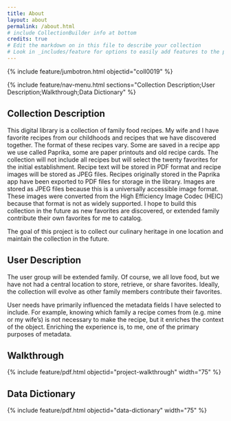 ```yaml
---
title: About
layout: about
permalink: /about.html
# include CollectionBuilder info at bottom
credits: true
# Edit the markdown on in this file to describe your collection
# Look in _includes/feature for options to easily add features to the page
---
```


{% include feature/jumbotron.html objectid="coll0019" %}

{% include feature/nav-menu.html sections="Collection Description;User Description;Walkthrough;Data Dictionary" %}

## Collection Description

This digital library is a collection of family food recipes. My wife and I have favorite recipes from our childhoods and recipes that we have discovered together. The format of these recipes vary. Some are saved in a recipe app we use called Paprika, some are paper printouts and old recipe cards. The collection will not include all recipes but will select the twenty favorites for the initial establishment. Recipe text will be stored in PDF format and recipe images will be stored as JPEG files. Recipes originally stored in the Paprika app have been exported to PDF files for storage in the library. Images are stored as JPEG files because this is a universally accessible image format. These images were converted from the High Efficiency Image Codec (HEIC) because that format is not as widely supported. I hope to build this collection in the future as new favorites are discovered, or extended family contribute their own favorites for me to catalog.

The goal of this project is to collect our culinary heritage in one location and maintain the collection in the future.

## User Description
The user group will be extended family. Of course, we all love food, but we have not had a central location to store, retrieve, or share favorites. Ideally, the collection will evolve as other family members contribute their favorites.

User needs have primarily influenced the metadata fields I have selected to include. For example, knowing which family a recipe comes from (e.g. mine or my wife’s) is not necessary to make the recipe, but it enriches the context of the object. Enriching the experience is, to me, one of the primary purposes of metadata.

## Walkthrough
{% include feature/pdf.html objectid="project-walkthrough" width="75" %}

## Data Dictionary
{% include feature/pdf.html objectid="data-dictionary" width="75" %}
